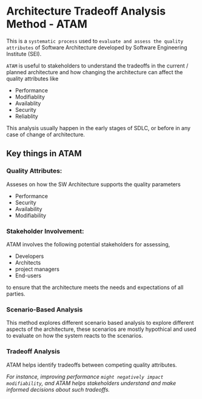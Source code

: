 # Architecture Tradeoff Analysis Method - ATAM

This is a `systematic process` used to `evaluate and assess the quality attributes` of Software Architecture developed by Software Engineering Institute (SEI).

`ATAM` is useful to stakeholders to understand the tradeoffs in the current / planned architecture and how changing the architecture can affect the quality attributes like
- Performance
- Modifiablity 
- Availablity
- Security 
- Reliablity

This analysis usually happen in the early stages of SDLC, or before in any case of change of architecture.

## Key things in ATAM

### Quality Attributes:

Asseses on how the SW Architecture supports the quality parameters

- Performance 
- Security 
- Availability
- Modifiability

### Stakeholder Involvement:

ATAM involves the following potential stakeholders for assessing,

- Developers 
- Architects 
- project managers 
- End-users

to ensure that the architecture meets the needs and expectations of all parties.

### Scenario-Based Analysis

This method explores different scenario based analysis to explore different aspects of the architecture, these scenarios are mostly hypothical and used to evaluate on how the system reacts to the scenarios.

### Tradeoff Analysis

ATAM helps identify tradeoffs between competing quality attributes. 

_For instance, improving performance `might negatively impact modifiability`, and ATAM helps stakeholders understand and make informed decisions about such tradeoffs._


